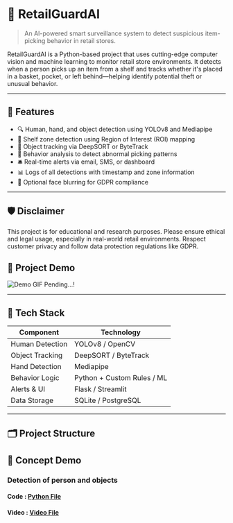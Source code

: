 # 🛒 RetailGuardAI

> An AI-powered smart surveillance system to detect suspicious item-picking behavior in retail stores.

RetailGuardAI is a Python-based project that uses cutting-edge computer vision and machine learning to monitor retail store environments. It detects when a person picks up an item from a shelf and tracks whether it's placed in a basket, pocket, or left behind—helping identify potential theft or unusual behavior.

---

## 📸 Features

- 🔍 Human, hand, and object detection using YOLOv8 and Mediapipe
- 🎯 Shelf zone detection using Region of Interest (ROI) mapping
- 🚶 Object tracking via DeepSORT or ByteTrack
- 🧠 Behavior analysis to detect abnormal picking patterns
- 🛎️ Real-time alerts via email, SMS, or dashboard
- 📊 Logs of all detections with timestamp and zone information
- 🔐 Optional face blurring for GDPR compliance

---

## 🛡️ Disclaimer

This project is for educational and research purposes. Please ensure ethical and legal usage, especially in real-world retail environments. Respect customer privacy and follow data protection regulations like GDPR.

## 🚀 Project Demo

![Demo GIF](.....!)  Pending...!

---

## 🧠 Tech Stack

| Component            | Technology               |
|---------------------|--------------------------|
| Human Detection      | YOLOv8 / OpenCV           |
| Object Tracking      | DeepSORT / ByteTrack      |
| Hand Detection       | Mediapipe                |
| Behavior Logic       | Python + Custom Rules / ML |
| Alerts & UI          | Flask / Streamlit         |
| Data Storage         | SQLite / PostgreSQL       |

---

## 🗂️ Project Structure

## 🚀 Concept Demo

### Detection of person and objects
#### Code :  [Python File](./models/personandobject_detection.py)
#### Video : [Video File](./demo/videos/Personandobject_detection.mov)